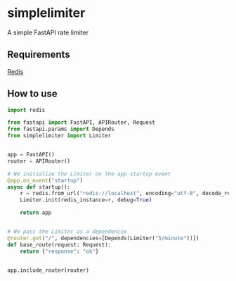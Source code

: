 # simplelimiter

A simple FastAPI rate limiter

## Requirements

[Redis](https://redis.io/)

## How to use


```py
import redis

from fastapi import FastAPI, APIRouter, Request
from fastapi.params import Depends
from simplelimiter import Limiter


app = FastAPI()
router = APIRouter()

# We initialize the Limiter on the app startup event
@app.on_event("startup")
async def startup():
    r = redis.from_url("redis://localhost", encoding="utf-8", decode_responses=True)
    Limiter.init(redis_instance=r, debug=True)

    return app


# We pass the Limiter as a dependencie
@router.get("/", dependencies=[Depends(Limiter("5/minute"))])
def base_route(request: Request):
    return {"response": "ok"}


app.include_router(router)
```

